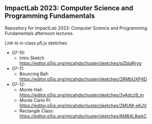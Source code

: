 ## ImpactLab 2023: Computer Science and Programming Fundamentals

Repository for ImpactLab 2023: Computer Science and Programming Fundamentals afternoon lectures.

Link to in-class p5.js sketches:

 - 07-10:
     - Intro Sketch https://editor.p5js.org/micahdschuster/sketches/pZbtaRryg
 - 07-11:
     - Bouncing Ball: https://editor.p5js.org/micahdschuster/sketches/2RMbUXP4D
 - 07-12:
     - Monte Hall: https://editor.p5js.org/micahdschuster/sketches/3yAdcz9_m
     - Monte Carlo Pi: https://editor.p5js.org/micahdschuster/sketches/2MUM-eKJV
     - Rectangle Class: https://editor.p5js.org/micahdschuster/sketches/8MB4LBwkC
